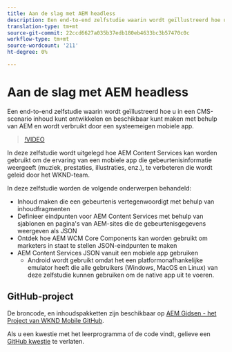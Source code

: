 ```yaml
---
title: Aan de slag met AEM headless
description: Een end-to-end zelfstudie waarin wordt geïllustreerd hoe u inhoud kunt samenstellen en beschikbaar maken met AEM headless.
translation-type: tm+mt
source-git-commit: 22ccd6627a035b37edb180eb4633bc3b57470c0c
workflow-type: tm+mt
source-wordcount: '211'
ht-degree: 0%

---
```



# Aan de slag met AEM headless

Een end-to-end zelfstudie waarin wordt geïllustreerd hoe u in een CMS-scenario inhoud kunt ontwikkelen en beschikbaar kunt maken met behulp van AEM en wordt verbruikt door een systeemeigen mobiele app.

>[!VIDEO](https://video.tv.adobe.com/v/28315/?quality=12&learn=on)

In deze zelfstudie wordt uitgelegd hoe AEM Content Services kan worden gebruikt om de ervaring van een mobiele app die gebeurtenisinformatie weergeeft (muziek, prestaties, illustraties, enz.), te verbeteren die wordt geleid door het WKND-team.

In deze zelfstudie worden de volgende onderwerpen behandeld:

* Inhoud maken die een gebeurtenis vertegenwoordigt met behulp van inhoudfragmenten
* Definieer eindpunten voor AEM Content Services met behulp van sjablonen en pagina&#39;s van AEM-sites die de gebeurtenisgegevens weergeven als JSON
* Ontdek hoe AEM WCM Core Components kan worden gebruikt om marketers in staat te stellen JSON-eindpunten te maken
* AEM Content Services JSON vanuit een mobiele app gebruiken
   * Android wordt gebruikt omdat het een platformonafhankelijke emulator heeft die alle gebruikers (Windows, MacOS en Linux) van deze zelfstudie kunnen gebruiken om de native app uit te voeren.

## GitHub-project

De broncode, en inhoudspakketten zijn beschikbaar op [AEM Gidsen - het Project van WKND Mobile GitHub](https://github.com/adobe/aem-guides-wknd-mobile).

Als u een kwestie met het leerprogramma of de code vindt, gelieve een [GitHub kwestie](https://github.com/adobe/aem-guides-wknd-mobile/issues) te verlaten.
